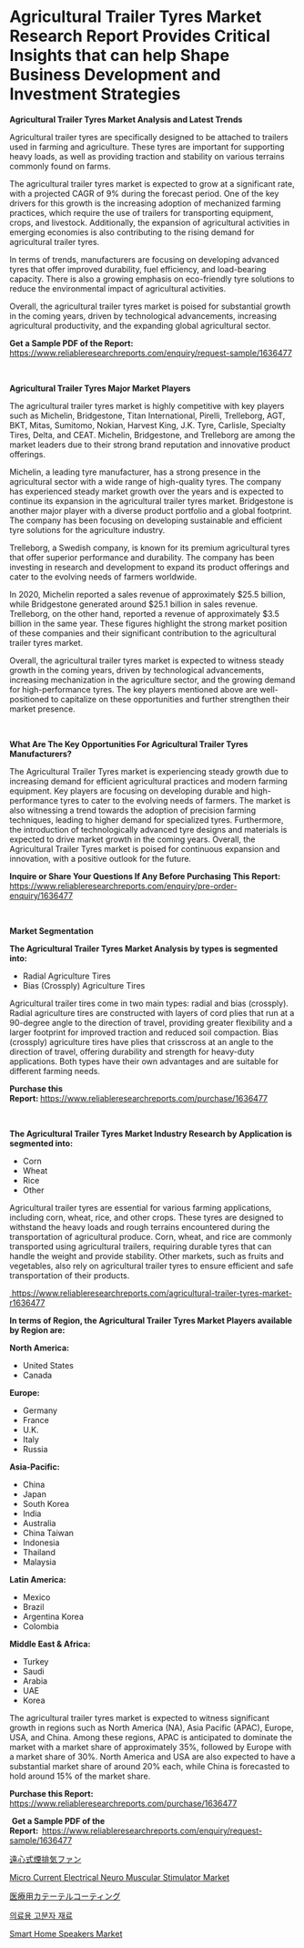 <p><h1>Agricultural Trailer Tyres Market Research Report Provides Critical Insights that can help Shape Business Development and Investment Strategies</h1></p><p><strong>Agricultural Trailer Tyres Market Analysis and Latest Trends</strong></p>
<p><p>Agricultural trailer tyres are specifically designed to be attached to trailers used in farming and agriculture. These tyres are important for supporting heavy loads, as well as providing traction and stability on various terrains commonly found on farms.</p><p>The agricultural trailer tyres market is expected to grow at a significant rate, with a projected CAGR of 9% during the forecast period. One of the key drivers for this growth is the increasing adoption of mechanized farming practices, which require the use of trailers for transporting equipment, crops, and livestock. Additionally, the expansion of agricultural activities in emerging economies is also contributing to the rising demand for agricultural trailer tyres.</p><p>In terms of trends, manufacturers are focusing on developing advanced tyres that offer improved durability, fuel efficiency, and load-bearing capacity. There is also a growing emphasis on eco-friendly tyre solutions to reduce the environmental impact of agricultural activities.</p><p>Overall, the agricultural trailer tyres market is poised for substantial growth in the coming years, driven by technological advancements, increasing agricultural productivity, and the expanding global agricultural sector.</p></p>
<p><strong>Get a Sample PDF of the Report:&nbsp;</strong> <a href="https://www.reliableresearchreports.com/enquiry/request-sample/1636477">https://www.reliableresearchreports.com/enquiry/request-sample/1636477</a></p>
<p>&nbsp;</p>
<p><strong>Agricultural Trailer Tyres Major Market Players</strong></p>
<p><p>The agricultural trailer tyres market is highly competitive with key players such as Michelin, Bridgestone, Titan International, Pirelli, Trelleborg, AGT, BKT, Mitas, Sumitomo, Nokian, Harvest King, J.K. Tyre, Carlisle, Specialty Tires, Delta, and CEAT. Michelin, Bridgestone, and Trelleborg are among the market leaders due to their strong brand reputation and innovative product offerings.</p><p>Michelin, a leading tyre manufacturer, has a strong presence in the agricultural sector with a wide range of high-quality tyres. The company has experienced steady market growth over the years and is expected to continue its expansion in the agricultural trailer tyres market. Bridgestone is another major player with a diverse product portfolio and a global footprint. The company has been focusing on developing sustainable and efficient tyre solutions for the agriculture industry.</p><p>Trelleborg, a Swedish company, is known for its premium agricultural tyres that offer superior performance and durability. The company has been investing in research and development to expand its product offerings and cater to the evolving needs of farmers worldwide.</p><p>In 2020, Michelin reported a sales revenue of approximately $25.5 billion, while Bridgestone generated around $25.1 billion in sales revenue. Trelleborg, on the other hand, reported a revenue of approximately $3.5 billion in the same year. These figures highlight the strong market position of these companies and their significant contribution to the agricultural trailer tyres market.</p><p>Overall, the agricultural trailer tyres market is expected to witness steady growth in the coming years, driven by technological advancements, increasing mechanization in the agriculture sector, and the growing demand for high-performance tyres. The key players mentioned above are well-positioned to capitalize on these opportunities and further strengthen their market presence.</p></p>
<p>&nbsp;</p>
<p><strong>What Are The Key Opportunities For Agricultural Trailer Tyres Manufacturers?</strong></p>
<p><p>The Agricultural Trailer Tyres market is experiencing steady growth due to increasing demand for efficient agricultural practices and modern farming equipment. Key players are focusing on developing durable and high-performance tyres to cater to the evolving needs of farmers. The market is also witnessing a trend towards the adoption of precision farming techniques, leading to higher demand for specialized tyres. Furthermore, the introduction of technologically advanced tyre designs and materials is expected to drive market growth in the coming years. Overall, the Agricultural Trailer Tyres market is poised for continuous expansion and innovation, with a positive outlook for the future.</p></p>
<p><strong>Inquire or Share Your Questions If Any Before Purchasing This Report:</strong> <a href="https://www.reliableresearchreports.com/enquiry/pre-order-enquiry/1636477">https://www.reliableresearchreports.com/enquiry/pre-order-enquiry/1636477</a></p>
<p>&nbsp;</p>
<p><strong>Market Segmentation</strong></p>
<p><strong>The Agricultural Trailer Tyres Market Analysis by types is segmented into:</strong></p>
<p><ul><li>Radial Agriculture Tires</li><li>Bias (Crossply) Agriculture Tires</li></ul></p>
<p><p>Agricultural trailer tires come in two main types: radial and bias (crossply). Radial agriculture tires are constructed with layers of cord plies that run at a 90-degree angle to the direction of travel, providing greater flexibility and a larger footprint for improved traction and reduced soil compaction. Bias (crossply) agriculture tires have plies that crisscross at an angle to the direction of travel, offering durability and strength for heavy-duty applications. Both types have their own advantages and are suitable for different farming needs.</p></p>
<p><strong>Purchase this Report:&nbsp;</strong><a href="https://www.reliableresearchreports.com/purchase/1636477">https://www.reliableresearchreports.com/purchase/1636477</a></p>
<p>&nbsp;</p>
<p><strong>The Agricultural Trailer Tyres Market Industry Research by Application is segmented into:</strong></p>
<p><ul><li>Corn</li><li>Wheat</li><li>Rice</li><li>Other</li></ul></p>
<p><p>Agricultural trailer tyres are essential for various farming applications, including corn, wheat, rice, and other crops. These tyres are designed to withstand the heavy loads and rough terrains encountered during the transportation of agricultural produce. Corn, wheat, and rice are commonly transported using agricultural trailers, requiring durable tyres that can handle the weight and provide stability. Other markets, such as fruits and vegetables, also rely on agricultural trailer tyres to ensure efficient and safe transportation of their products.</p></p>
<p><a href="https://www.reliableresearchreports.com/agricultural-trailer-tyres-market-r1636477">&nbsp;https://www.reliableresearchreports.com/agricultural-trailer-tyres-market-r1636477</a></p>
<p><strong>In terms of Region, the Agricultural Trailer Tyres Market Players available by Region are:</strong></p>
<p>
    <p> <strong> North America: </strong>
        <ul>
            <li>United States</li>
            <li>Canada</li>
        </ul>
        </p> 
    <p> <strong> Europe: </strong>
        <ul>
            <li>Germany</li>
            <li>France</li>
            <li>U.K.</li>
            <li>Italy</li>
            <li>Russia</li>
        </ul>
        </p> 
    <p> <strong> Asia-Pacific: </strong>
        <ul>
            <li>China</li>
            <li>Japan</li>
            <li>South Korea</li>
            <li>India</li>
            <li>Australia</li>
            <li>China Taiwan</li>
            <li>Indonesia</li>
            <li>Thailand</li>
            <li>Malaysia</li>
        </ul>
        </p> 
    <p> <strong> Latin America: </strong>
        <ul>
            <li>Mexico</li>
            <li>Brazil</li>
            <li>Argentina Korea</li>
            <li>Colombia</li>
        </ul>
        </p> 
    <p> <strong> Middle East & Africa: </strong>
        <ul>
            <li>Turkey</li>
            <li>Saudi</li>
            <li>Arabia</li>
            <li>UAE</li>
            <li>Korea</li>
        </ul>
    </p>
    </p>
<p><p>The agricultural trailer tyres market is expected to witness significant growth in regions such as North America (NA), Asia Pacific (APAC), Europe, USA, and China. Among these regions, APAC is anticipated to dominate the market with a market share of approximately 35%, followed by Europe with a market share of 30%. North America and USA are also expected to have a substantial market share of around 20% each, while China is forecasted to hold around 15% of the market share.</p></p>
<p><strong>Purchase this Report: </strong><a href="https://www.reliableresearchreports.com/purchase/1636477">https://www.reliableresearchreports.com/purchase/1636477</a></p>
<p>&nbsp;<strong>Get a Sample PDF of the Report:&nbsp;&nbsp;</strong><a href="https://www.reliableresearchreports.com/enquiry/request-sample/1636477">https://www.reliableresearchreports.com/enquiry/request-sample/1636477</a></p>
<p><strong></strong></p>
<p><p><a href="https://medium.com/@bobbieratke2023/%E9%81%A0%E5%BF%83%E5%BC%8F%E6%8E%92%E7%85%99%E3%83%95%E3%82%A1%E3%83%B3%E3%81%AE%E5%B8%82%E5%A0%B4%E5%88%86%E6%9E%90%E3%81%A82024%E5%B9%B4%E3%81%8B%E3%82%892031%E5%B9%B4%E3%81%BE%E3%81%A7%E3%81%AE%E6%9C%9F%E9%96%93%E3%81%AE%E4%BA%88%E6%B8%AC%E3%82%B5%E3%82%A4%E3%82%BA-ddaf1d815ea7">遠心式煙排気ファン</a></p><p><a href="https://github.com/NaomieConner2023/Market-Research-Report-List-1/blob/main/micro-current-electrical-neuro-muscular-stimulator-market.md">Micro Current Electrical Neuro Muscular Stimulator Market</a></p><p><a href="https://github.com/CloydAbbott2023/Market-Research-Report-List-1/blob/main/851469192362.md">医療用カテーテルコーティング</a></p><p><a href="https://medium.com/@dayanarunolfsdottir/%EC%9D%98%EB%A3%8C-%ED%8F%B4%EB%A6%AC%EB%A8%B8-%EC%86%8C%EC%9E%AC-%EC%8B%9C%EC%9E%A5-%EA%B7%9C%EB%AA%A8-%EC%8B%9C%EC%9E%A5-%EC%A0%84%EB%A7%9D-%EB%B0%8F-%EC%8B%9C%EC%9E%A5-%EC%98%88%EC%B8%A1-2024-2031-85141bb7b165">의료용 고분자 재료</a></p><p><a href="https://issuu.com/reportprime-2/docs/smart-home-speakers-market-size-2030.pptx">Smart Home Speakers Market</a></p></p>